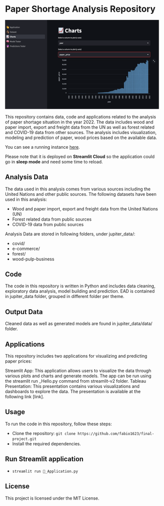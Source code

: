 # Paper Shortage Analysis Repository

![Application Screen](content/application-screen.png)

This repository contains data, code and applications related to the analysis of paper shortage situation in the year 2022. The data includes wood and paper import, export and freight data from the UN as well as forest related and COVID-19 data from other sources. The analysis includes visualization, modeling and prediction of paper, wood prices based on the available data.

You can see a running instance [here](https://paper-shortage-eda-fabio1623.streamlit.app).

Please note that it is deployed on **Streamlit Cloud** so the application could go in **sleep mode** and need some time to reload.

## Analysis Data

The data used in this analysis comes from various sources including the United Nations and other public sources. The following datasets have been used in this analysis:

 - Wood and paper import, export and freight data from the United Nations (UN)
 - Forest related data from public sources
 - COVID-19 data from public sources

Analysis Data are stored in following folders, under jupiter_data/:

- covid/
- e-commerce/
- forest/
- wood-pulp-business

## Code

The code in this repository is written in Python and includes data cleaning, exploratory data analysis, model building and prediction.
EAD is contained in jupiter_data folder, grouped in different folder per theme.

## Output Data

Cleaned data as well as generated models are found in jupiter_data/data/ folder. 

## Applications

This repository includes two applications for visualizing and predicting paper prices:

Streamlit App: This application allows users to visualize the data through various plots and charts and generate models. The app can be run using the streamlit run _Hello.py command from streamlit-v2 folder.
Tableau Presentation: This presentation contains various visualizations and dashboards to explore the data. The presentation is available at the following link [link].

## Usage

To run the code in this repository, follow these steps:

- Clone the repository: `git clone https://github.com/fabio1623/final-project.git`
- Install the required dependencies.

## Run Streamlit application

- `streamlit run 👋_Application.py`

## License

This project is licensed under the MIT License.
